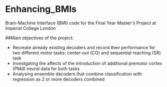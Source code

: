 # Enhancing_BMIs

Brain-Machine Interface (BMI) code for the Final Year Master's Project at Imperial College London

##Main objectives of the project:
- Recreate already existing decoders and record their performance for two different motor tasks: center-out (CO) and sequential reaching (SR) task
- Investgating the affects of the introduction of additional premotor cortex (PMd) neural data for both tasks
- Analysing ensemble decoders that combine classification with regression as 2 or more decoders combined
